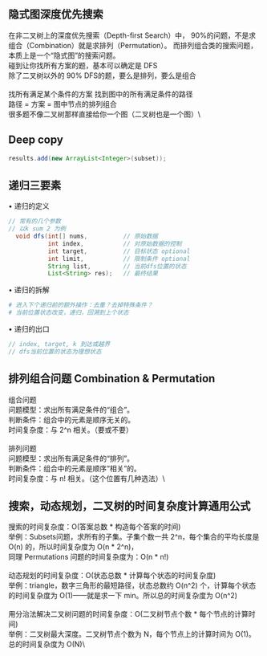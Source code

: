 ## 隐式图深度优先搜索
在非二叉树上的深度优先搜索（Depth-first Search）中，
90%的问题，不是求组合（Combination）就是求排列（Permutation）。
而排列组合类的搜索问题，本质上是一个“隐式图”的搜索问题。
\
碰到让你找所有方案的题，基本可以确定是 DFS\
除了二叉树以外的 90% DFS的题，要么是排列，要么是组合\
\
找所有满足某个条件的方案 找到图中的所有满足条件的路径\
路径 = 方案 = 图中节点的排列组合\
很多题不像二叉树那样直接给你一个图（二叉树也是一个图）\

## Deep copy
```java
results.add(new ArrayList<Integer>(subset));
```

## 递归三要素
• 递归的定义
  ```java
  // 常有的几个参数 
  // 以k sum 2 为例
    void dfs(int[] nums,          // 原始数据
             int index,           // 对原始数据的控制
             int target,          // 目标状态 optional
             int limit,           // 限制条件 optional
             String list,         // 当前dfs位置的状态
             List<String> res);   // 最终结果
  ```
• 递归的拆解
  ```python
  # 进入下个递归前的额外操作：去重？去掉特殊条件？
  # 当前位置状态改变，递归，回溯到上个状态
  ```
• 递归的出口
  ```java
  // index, target, k 到达或越界
  // dfs当前位置的状态为理想状态
  ```

## 排列组合问题 Combination & Permutation
组合问题\
问题模型：求出所有满足条件的“组合”。\
判断条件：组合中的元素是顺序无关的。\
时间复杂度：与 2^n 相关。（要或不要）\
\
排列问题\
问题模型：求出所有满足条件的“排列”。\
判断条件：组合中的元素是顺序“相关”的。\
时间复杂度：与 n! 相关。（这个位置有几种选法）\

## 搜索，动态规划，二叉树的时间复杂度计算通用公式
搜索的时间复杂度：O(答案总数 * 构造每个答案的时间)\
举例：Subsets问题，求所有的子集。子集个数一共 2^n，每个集合的平均长度是 O(n) 的，所以时间复杂度为 O(n * 2^n)，\
同理 Permutations 问题的时间复杂度为：O(n * n!)\
\
动态规划的时间复杂度：O(状态总数 * 计算每个状态的时间复杂度)\
举例：triangle，数字三角形的最短路径，状态总数约 O(n^2) 个，计算每个状态的时间复杂度为 O(1)——就是求一下 min。所以总的时间复杂度为 O(n^2)\
\
用分治法解决二叉树问题的时间复杂度：O(二叉树节点个数 * 每个节点的计算时间)\
举例：二叉树最大深度。二叉树节点个数为 N，每个节点上的计算时间为 O(1)。总的时间复杂度为 O(N)\